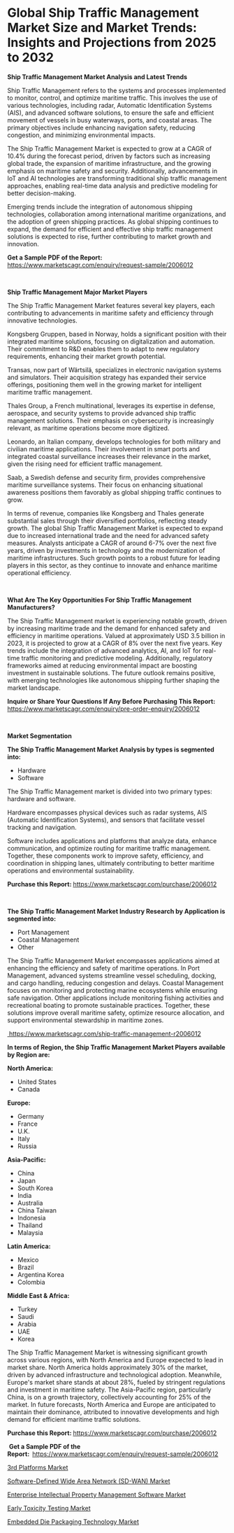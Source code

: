 <p><h1>Global Ship Traffic Management Market Size and Market Trends: Insights and Projections from 2025 to 2032</h1></p><p><strong>Ship Traffic Management Market Analysis and Latest Trends</strong></p>
<p><p>Ship Traffic Management refers to the systems and processes implemented to monitor, control, and optimize maritime traffic. This involves the use of various technologies, including radar, Automatic Identification Systems (AIS), and advanced software solutions, to ensure the safe and efficient movement of vessels in busy waterways, ports, and coastal areas. The primary objectives include enhancing navigation safety, reducing congestion, and minimizing environmental impacts.</p><p>The Ship Traffic Management Market is expected to grow at a CAGR of 10.4% during the forecast period, driven by factors such as increasing global trade, the expansion of maritime infrastructure, and the growing emphasis on maritime safety and security. Additionally, advancements in IoT and AI technologies are transforming traditional ship traffic management approaches, enabling real-time data analysis and predictive modeling for better decision-making.</p><p>Emerging trends include the integration of autonomous shipping technologies, collaboration among international maritime organizations, and the adoption of green shipping practices. As global shipping continues to expand, the demand for efficient and effective ship traffic management solutions is expected to rise, further contributing to market growth and innovation.</p></p>
<p><strong>Get a Sample PDF of the Report:&nbsp;</strong> <a href="https://www.marketscagr.com/enquiry/request-sample/2006012?utm_campaign=2198&utm_medium=2&utm_source=Github&utm_content=ia&utm_term=11032025&utm_id=ship-traffic-management">https://www.marketscagr.com/enquiry/request-sample/2006012</a></p>
<p>&nbsp;</p>
<p><strong>Ship Traffic Management Major Market Players</strong></p>
<p><p>The Ship Traffic Management Market features several key players, each contributing to advancements in maritime safety and efficiency through innovative technologies. </p><p>Kongsberg Gruppen, based in Norway, holds a significant position with their integrated maritime solutions, focusing on digitalization and automation. Their commitment to R&D enables them to adapt to new regulatory requirements, enhancing their market growth potential.</p><p>Transas, now part of Wärtsilä, specializes in electronic navigation systems and simulators. Their acquisition strategy has expanded their service offerings, positioning them well in the growing market for intelligent maritime traffic management.</p><p>Thales Group, a French multinational, leverages its expertise in defense, aerospace, and security systems to provide advanced ship traffic management solutions. Their emphasis on cybersecurity is increasingly relevant, as maritime operations become more digitized.</p><p>Leonardo, an Italian company, develops technologies for both military and civilian maritime applications. Their involvement in smart ports and integrated coastal surveillance increases their relevance in the market, given the rising need for efficient traffic management.</p><p>Saab, a Swedish defense and security firm, provides comprehensive maritime surveillance systems. Their focus on enhancing situational awareness positions them favorably as global shipping traffic continues to grow.</p><p>In terms of revenue, companies like Kongsberg and Thales generate substantial sales through their diversified portfolios, reflecting steady growth. The global Ship Traffic Management Market is expected to expand due to increased international trade and the need for advanced safety measures. Analysts anticipate a CAGR of around 6-7% over the next five years, driven by investments in technology and the modernization of maritime infrastructures. Such growth points to a robust future for leading players in this sector, as they continue to innovate and enhance maritime operational efficiency.</p></p>
<p>&nbsp;</p>
<p><strong>What Are The Key Opportunities For Ship Traffic Management Manufacturers?</strong></p>
<p><p>The Ship Traffic Management market is experiencing notable growth, driven by increasing maritime trade and the demand for enhanced safety and efficiency in maritime operations. Valued at approximately USD 3.5 billion in 2023, it is projected to grow at a CAGR of 8% over the next five years. Key trends include the integration of advanced analytics, AI, and IoT for real-time traffic monitoring and predictive modeling. Additionally, regulatory frameworks aimed at reducing environmental impact are boosting investment in sustainable solutions. The future outlook remains positive, with emerging technologies like autonomous shipping further shaping the market landscape.</p></p>
<p><strong>Inquire or Share Your Questions If Any Before Purchasing This Report:</strong> <a href="https://www.marketscagr.com/enquiry/pre-order-enquiry/2006012?utm_campaign=2198&utm_medium=2&utm_source=Github&utm_content=ia&utm_term=11032025&utm_id=ship-traffic-management">https://www.marketscagr.com/enquiry/pre-order-enquiry/2006012</a></p>
<p>&nbsp;</p>
<p><strong>Market Segmentation</strong></p>
<p><strong>The Ship Traffic Management Market Analysis by types is segmented into:</strong></p>
<p><ul><li>Hardware</li><li>Software</li></ul></p>
<p><p>The Ship Traffic Management market is divided into two primary types: hardware and software. </p><p>Hardware encompasses physical devices such as radar systems, AIS (Automatic Identification Systems), and sensors that facilitate vessel tracking and navigation. </p><p>Software includes applications and platforms that analyze data, enhance communication, and optimize routing for maritime traffic management. Together, these components work to improve safety, efficiency, and coordination in shipping lanes, ultimately contributing to better maritime operations and environmental sustainability.</p></p>
<p><strong>Purchase this Report:&nbsp;</strong><a href="https://www.marketscagr.com/purchase/2006012?utm_campaign=2198&utm_medium=2&utm_source=Github&utm_content=ia&utm_term=11032025&utm_id=ship-traffic-management">https://www.marketscagr.com/purchase/2006012</a></p>
<p>&nbsp;</p>
<p><strong>The Ship Traffic Management Market Industry Research by Application is segmented into:</strong></p>
<p><ul><li>Port Management</li><li>Coastal Management</li><li>Other</li></ul></p>
<p><p>The Ship Traffic Management Market encompasses applications aimed at enhancing the efficiency and safety of maritime operations. In Port Management, advanced systems streamline vessel scheduling, docking, and cargo handling, reducing congestion and delays. Coastal Management focuses on monitoring and protecting marine ecosystems while ensuring safe navigation. Other applications include monitoring fishing activities and recreational boating to promote sustainable practices. Together, these solutions improve overall maritime safety, optimize resource allocation, and support environmental stewardship in maritime zones.</p></p>
<p><a href="https://www.marketscagr.com/ship-traffic-management-r2006012?utm_campaign=2198&utm_medium=2&utm_source=Github&utm_content=ia&utm_term=11032025&utm_id=ship-traffic-management">&nbsp;https://www.marketscagr.com/ship-traffic-management-r2006012</a></p>
<p><strong>In terms of Region, the Ship Traffic Management Market Players available by Region are:</strong></p>
<p>
    <p> <strong> North America: </strong>
        <ul>
            <li>United States</li>
            <li>Canada</li>
        </ul>
        </p> 
    <p> <strong> Europe: </strong>
        <ul>
            <li>Germany</li>
            <li>France</li>
            <li>U.K.</li>
            <li>Italy</li>
            <li>Russia</li>
        </ul>
        </p> 
    <p> <strong> Asia-Pacific: </strong>
        <ul>
            <li>China</li>
            <li>Japan</li>
            <li>South Korea</li>
            <li>India</li>
            <li>Australia</li>
            <li>China Taiwan</li>
            <li>Indonesia</li>
            <li>Thailand</li>
            <li>Malaysia</li>
        </ul>
        </p> 
    <p> <strong> Latin America: </strong>
        <ul>
            <li>Mexico</li>
            <li>Brazil</li>
            <li>Argentina Korea</li>
            <li>Colombia</li>
        </ul>
        </p> 
    <p> <strong> Middle East & Africa: </strong>
        <ul>
            <li>Turkey</li>
            <li>Saudi</li>
            <li>Arabia</li>
            <li>UAE</li>
            <li>Korea</li>
        </ul>
    </p>
    </p>
<p><p>The Ship Traffic Management Market is witnessing significant growth across various regions, with North America and Europe expected to lead in market share. North America holds approximately 30% of the market, driven by advanced infrastructure and technological adoption. Meanwhile, Europe's market share stands at about 28%, fueled by stringent regulations and investment in maritime safety. The Asia-Pacific region, particularly China, is on a growth trajectory, collectively accounting for 25% of the market. In future forecasts, North America and Europe are anticipated to maintain their dominance, attributed to innovative developments and high demand for efficient maritime traffic solutions.</p></p>
<p><strong>Purchase this Report: </strong><a href="https://www.marketscagr.com/purchase/2006012?utm_campaign=2198&utm_medium=2&utm_source=Github&utm_content=ia&utm_term=11032025&utm_id=ship-traffic-management">https://www.marketscagr.com/purchase/2006012</a></p>
<p>&nbsp;<strong>Get a Sample PDF of the Report:&nbsp;&nbsp;</strong><a href="https://www.marketscagr.com/enquiry/request-sample/2006012?utm_campaign=2198&utm_medium=2&utm_source=Github&utm_content=ia&utm_term=11032025&utm_id=ship-traffic-management">https://www.marketscagr.com/enquiry/request-sample/2006012</a></p>
<p><strong></strong></p>
<p><p><a href="https://github.com/chaturberville8181/Market-Research-Report-List-1/blob/main/3rd-platforms-market.md?utm_campaign=2198&utm_medium=2&utm_source=Github&utm_content=ia&utm_term=11032025&utm_id=ship-traffic-management">3rd Platforms Market</a></p><p><a href="https://github.com/carendesrochers299/Market-Research-Report-List-1/blob/main/software-defined-wide-area-network-sd-wan-market.md?utm_campaign=2198&utm_medium=2&utm_source=Github&utm_content=ia&utm_term=11032025&utm_id=ship-traffic-management">Software-Defined Wide Area Network (SD-WAN) Market</a></p><p><a href="https://github.com/oliveroste6/Market-Research-Report-List-1/blob/main/enterprise-intellectual-property-management-software-market.md?utm_campaign=2198&utm_medium=2&utm_source=Github&utm_content=ia&utm_term=11032025&utm_id=ship-traffic-management">Enterprise Intellectual Property Management Software Market</a></p><p><a href="https://github.com/zitanebeibit9/Market-Research-Report-List-1/blob/main/early-toxicity-testing-market.md?utm_campaign=2198&utm_medium=2&utm_source=Github&utm_content=ia&utm_term=11032025&utm_id=ship-traffic-management">Early Toxicity Testing Market</a></p><p><a href="https://github.com/hannajuana198484/Market-Research-Report-List-1/blob/main/embedded-die-packaging-technology-market.md?utm_campaign=2198&utm_medium=2&utm_source=Github&utm_content=ia&utm_term=11032025&utm_id=ship-traffic-management">Embedded Die Packaging Technology Market</a></p></p>